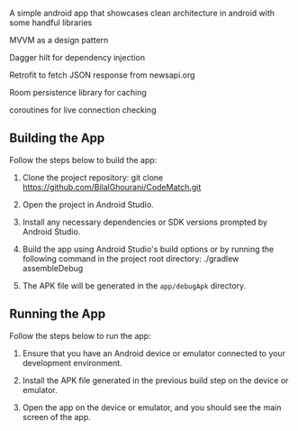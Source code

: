A simple android app that showcases clean architecture in android with some handful libraries

MVVM as a design pattern

Dagger hilt for dependency injection

Retrofit to fetch JSON response from newsapi.org

Room persistence library for caching

coroutines for live connection checking

## Building the App

Follow the steps below to build the app:

1. Clone the project repository:
   git clone https://github.com/BilalGhourani/CodeMatch.git

2. Open the project in Android Studio.

3. Install any necessary dependencies or SDK versions prompted by Android Studio.

4. Build the app using Android Studio's build options or by running the following command in the project root directory:
   ./gradlew assembleDebug


5. The APK file will be generated in the `app/debugApk` directory.


## Running the App

Follow the steps below to run the app:

1. Ensure that you have an Android device or emulator connected to your development environment.

2. Install the APK file generated in the previous build step on the device or emulator.

3. Open the app on the device or emulator, and you should see the main screen of the app.


